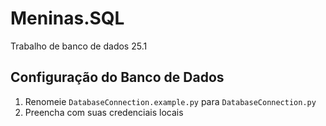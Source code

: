 # Meninas.SQL
Trabalho de banco de dados 25.1
## Configuração do Banco de Dados

1. Renomeie `DatabaseConnection.example.py` para `DatabaseConnection.py`
2. Preencha com suas credenciais locais
